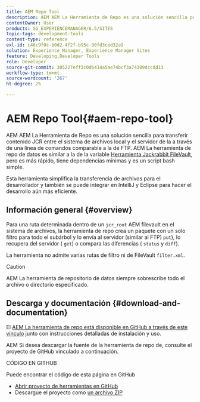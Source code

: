 ```yaml
---
title: AEM Repo Tool
description: AEM AEM La Herramienta de Repo es una solución sencilla para transferir contenido JCR entre el sistema de archivos local y el servidor de la a través de una línea de comandos comparable a la de FTP. AEM La herramienta de repo de datos es similar a la herramienta Jackrabbit FileVault, pero es más rápida, tiene dependencias mínimas y es un script bash simple.
contentOwner: User
products: SG_EXPERIENCEMANAGER/6.5/SITES
topic-tags: development-tools
content-type: reference
exl-id: c46c9f0c-b0d2-4f2f-b95c-90fd3ced32a9
solution: Experience Manager, Experience Manager Sites
feature: Developing,Developer Tools
role: Developer
source-git-commit: 305227eff3c0d6414a5ae74bcf3a74309dccdd13
workflow-type: tm+mt
source-wordcount: '267'
ht-degree: 2%

---
```


# AEM Repo Tool{#aem-repo-tool}

AEM AEM La Herramienta de Repo es una solución sencilla para transferir contenido JCR entre el sistema de archivos local y el servidor de la a través de una línea de comandos comparable a la de FTP. AEM La herramienta de repo de datos es similar a la de la variable [Herramienta Jackrabbit FileVault](/help/sites-developing/ht-vlttool.md), pero es más rápido, tiene dependencias mínimas y es un script bash simple.

Esta herramienta simplifica la transferencia de archivos para el desarrollador y también se puede integrar en IntelliJ y Eclipse para hacer el desarrollo aún más eficiente.

## Información general {#overview}

Para una ruta determinada dentro de un `jcr_root` AEM filevault en el sistema de archivos, la herramienta de repo crea un paquete con un solo filtro para todo el subárbol y lo envía al servidor (similar al FTP) `put`), lo recupera del servidor ( `get`) o compara las diferencias ( `status` y `diff`).

La herramienta no admite varias rutas de filtro ni de FileVault `filter.xml`.

>[!CAUTION]
>
>AEM La herramienta de repositorio de datos siempre sobrescribe todo el archivo o directorio especificado.

## Descarga y documentación {#download-and-documentation}

El [AEM La herramienta de repo está disponible en GitHub a través de este vínculo](https://github.com/Adobe-Marketing-Cloud/tools/tree/master/repo) junto con instrucciones detalladas de instalación y uso.

AEM Si desea descargar la fuente de la herramienta de repo de, consulte el proyecto de GitHub vinculado a continuación.

CÓDIGO EN GITHUB

Puede encontrar el código de esta página en GitHub

* [Abrir proyecto de herramientas en GitHub](https://github.com/Adobe-Marketing-Cloud/tools)
* Descargue el proyecto como [un archivo ZIP](https://github.com/Adobe-Marketing-Cloud/tools/archive/master.zip)

